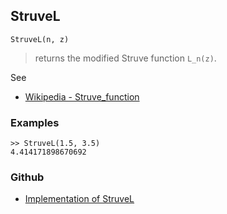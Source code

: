 ## StruveL

```
StruveL(n, z)
```

> returns the modified Struve function `L_n(z)`.

See
* [Wikipedia - Struve_function](https://en.wikipedia.org/wiki/Struve_function)

### Examples

```  
>> StruveL(1.5, 3.5)
4.414171898670692
```
  

### Github

* [Implementation of StruveL](https://github.com/axkr/symja_android_library/blob/master/symja_android_library/matheclipse-core/src/main/java/org/matheclipse/core/builtin/SpecialFunctions.java#L1820) 
